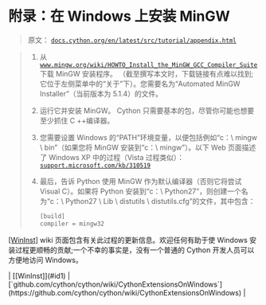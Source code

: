 # 附录：在 Windows 上安装 MinGW

> 原文： [`docs.cython.org/en/latest/src/tutorial/appendix.html`](http://docs.cython.org/en/latest/src/tutorial/appendix.html)

> 1.  从 [`www.mingw.org/wiki/HOWTO_Install_the_MinGW_GCC_Compiler_Suite`](http://www.mingw.org/wiki/HOWTO_Install_the_MinGW_GCC_Compiler_Suite) 下载 MinGW 安装程序。 （截至撰写本文时，下载链接有点难以找到;它位于左侧菜单中的“关于”下）。您需要名为“Automated MinGW Installer”（当前版本为 5.1.4）的文件。
>     
>     
> 2.  运行它并安装 MinGW。 Cython 只需要基本的包，尽管你可能也想要至少抓住 C ++编译器。
>     
>     
> 3.  您需要设置 Windows 的“PATH”环境变量，以便包括例如“c：\ mingw \ bin”（如果您将 MinGW 安装到“c：\ mingw”）。以下 Web 页面描述了 Windows XP 中的过程（Vista 过程类似）： [`support.microsoft.com/kb/310519`](https://support.microsoft.com/kb/310519)
>     
>     
> 4.  最后，告诉 Python 使用 MinGW 作为默认编译器（否则它将尝试 Visual C）。如果将 Python 安装到“c：\ Python27”，则创建一个名为“c：\ Python27 \ Lib \ distutils \ distutils.cfg”的文件，其中包含：
>     
>     
>     
>     ```py
>     [build]
>     compiler = mingw32
>     
>     ```

[[WinInst]](#wininst) wiki 页面包含有关此过程的更新信息。欢迎任何有助于使 Windows 安装过程更顺畅的贡献;一个不幸的事实是，没有一个普通的 Cython 开发人员可以方便地访问 Windows。

<colgroup><col class="label"><col></colgroup>
| [[WinInst]](#id1) | [`github.com/cython/cython/wiki/CythonExtensionsOnWindows`](https://github.com/cython/cython/wiki/CythonExtensionsOnWindows) |